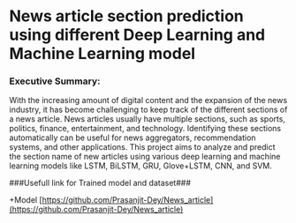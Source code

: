 # News article section prediction using different Deep Learning and Machine Learning model

### Executive Summary:
With the increasing amount of digital content and the expansion of the news industry, it has become challenging to keep track of the different sections of a news article. News articles usually have multiple sections, such as sports, politics, finance, entertainment, and technology. Identifying these sections automatically can be useful for news aggregators, recommendation systems, and other applications. This project aims to analyze and predict the section name of new articles using various deep learning and machine learning models like  LSTM, BiLSTM, GRU, Glove+LSTM, CNN, and SVM.

###Usefull link for Trained model and dataset###

+Model [https://github.com/Prasanjit-Dey/News_article](https://github.com/Prasanjit-Dey/News_article)
